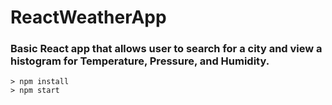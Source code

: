 # ReactWeatherApp

### Basic React app that allows user to search for a city and view a histogram for Temperature, Pressure, and Humidity.

```
> npm install
> npm start
```
